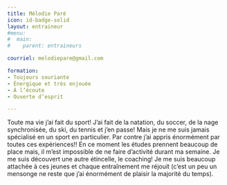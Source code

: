 ```yaml
---
title: Mélodie Paré
icon: id-badge-solid
layout: entraineur
#menu:
#  main:
#    parent: entraineurs

courriel: melodiepare@gmail.com

formation:
- Toujours souriante
- Énergique et très enjouée
- À l’écoute
- Ouverte d’esprit 

---
```


Toute ma vie j’ai fait du sport! J’ai fait de la natation, du soccer, de la nage synchronisée, du ski, du tennis et j’en passe! Mais je ne me suis jamais spécialisé en un sport en particulier. Par contre j’ai appris énormément par toutes ces expériences!! En ce moment les études prennent beaucoup de place mais, il m’est impossible de ne faire d’activité durant ma semaine. Je me suis découvert une autre étincelle, le coaching! Je me suis beaucoup attachée à ces jeunes et chaque entraînement me réjouit (c’est un peu un mensonge ne reste que j’ai énormément de plaisir la majorité du temps).
